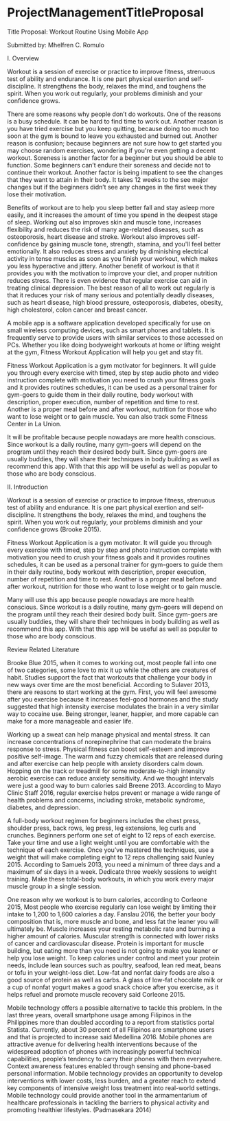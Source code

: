 # ProjectManagementTitleProposal
Title Proposal: Workout Routine Using Mobile App

Submitted by: Mhelfren C. Romulo

I. Overview

Workout is a session of exercise or practice to improve fitness, strenuous test of ability and endurance. It is one part physical exertion and self-discipline. It strengthens the body, relaxes the mind, and toughens the spirit. When you work out regularly, your problems diminish and your confidence grows.
  
There are some reasons why people don’t do workouts. One of the reasons is a busy schedule. It can be hard to find time to work out. Another reason is you have tried exercise but you keep quitting, because doing too much too soon at the gym is bound to leave you exhausted and burned out. Another reason is confusion; because beginners are not sure how to get started you may choose random exercises, wondering if you're even getting a decent workout. Soreness is another factor for a beginner but you should be able to function. Some beginners can’t endure their soreness and decide not to continue their workout. Another factor is being impatient to see the changes that they want to attain in their body. It takes 12 weeks to the see major changes but if the beginners didn’t see any changes in the first week they lose their motivation. 

Benefits of workout are to help you sleep better fall and stay asleep more easily, and it increases the amount of time you spend in the deepest stage of sleep. Working out also improves skin and muscle tone, increases flexibility and reduces the risk of many age-related diseases, such as osteoporosis, heart disease and stroke. Workout also improves self-confidence by gaining muscle tone, strength, stamina, and you'll feel better emotionally. It also reduces stress and anxiety by diminishing electrical activity in tense muscles as soon as you finish your workout, which makes you less hyperactive and jittery. Another benefit of workout is that it provides you with the motivation to improve your diet, and proper nutrition reduces stress. There is even evidence that regular exercise can aid in treating clinical depression. The best reason of all to work out regularly is that it reduces your risk of many serious and potentially deadly diseases, such as heart disease, high blood pressure, osteoporosis, diabetes, obesity, high cholesterol, colon cancer and breast cancer. 

A mobile app is a software application developed specifically for use on small wireless computing devices, such as smart phones and tablets. It is frequently serve to provide users with similar services to those accessed on PCs. Whether you like doing bodyweight workouts at home or lifting weight at the gym, Fitness Workout Application will help you get and stay fit.
 
Fitness Workout Application is a gym motivator for beginners. It will guide you through every exercise with timed, step by step audio photo and video instruction complete with motivation you need to crush your fitness goals and it provides routines schedules, it can be used as a personal trainer for gym-goers to guide them in their daily routine, body workout with description, proper execution, number of repetition and time to rest. Another is a proper meal before and after workout, nutrition for those who want to lose weight or to gain muscle. You can also track some Fitness Center in La Union. 

It will be profitable because people nowadays are more health conscious. Since workout is a daily routine, many gym-goers will depend on the program until they reach their desired body built. Since gym-goers are usually buddies, they will share their techniques in body building as well as recommend this app. With that this app will be useful as well as popular to those who are body conscious. 


II. Introduction

Workout is a session of exercise or practice to improve fitness, strenuous test of ability and endurance. It is one part physical exertion and self-discipline. It strengthens the body, relaxes the mind, and toughens the spirit. When you work out regularly, your problems diminish and your confidence grows (Brooke 2015). 
  
Fitness Workout Application is a gym motivator. It will guide you through every exercise with timed, step by step and photo instruction complete with motivation you need to crush your fitness goals and it provides routines schedules, it can be used as a personal trainer for gym-goers to guide them in their daily routine, body workout with description, proper execution, number of repetition and time to rest. Another is a proper meal before and after workout, nutrition for those who want to lose weight or to gain muscle.

Many will use this app because people nowadays are more health conscious. Since workout is a daily routine, many gym-goers will depend on the program until they reach their desired body built. Since gym-goers are usually buddies, they will share their techniques in body building as well as recommend this app. With that this app will be useful as well as popular to those who are body conscious.

Review Related Literature

Brooke Blue 2015, when it comes to working out, most people fall into one of two categories, some love to mix it up while the others are creatures of habit. Studies support the fact that workouts that challenge your body in new ways over time are the most beneficial. According to Sulaver 2013, there are reasons to start working at the gym. First, you will feel awesome after you exercise because it increases feel-good hormones and the study suggested that high intensity exercise modulates the brain in a very similar way to cocaine use. Being stronger, leaner, happier, and more capable can make for a more manageable and easier life.

Working up a sweat can help manage physical and mental stress.  It can increase concentrations of norepinephrine that can moderate the brains response to stress. Physical fitness can boost self-esteem and improve positive self-image. The warm and fuzzy chemicals that are released during and after exercise can help people with anxiety disorders calm down. Hopping on the track or treadmill for some moderate-to-high intensity aerobic exercise can reduce anxiety sensitivity. And we thought intervals were just a good way to burn calories said Breene 2013. According to Mayo Clinic Staff 2016, regular exercise helps prevent or manage a wide range of health problems and concerns, including stroke, metabolic syndrome, diabetes, and depression.

A full-body workout regimen for beginners includes the chest press, shoulder press, back rows, leg press, leg extensions, leg curls and crunches. Beginners perform one set of eight to 12 reps of each exercise. Take your time and use a light weight until you are comfortable with the technique of each exercise. Once you’ve mastered the techniques, use a weight that will make completing eight to 12 reps challenging said Nunley 2015. According to Samuels 2013, you need a minimum of three days and a maximum of six days in a week. Dedicate three weekly sessions to weight training. Make these total-body workouts, in which you work every major muscle group in a single session.

One reason why we workout is to burn calories, according to Corleone 2015, Most people who exercise regularly can lose weight by limiting their intake to 1,200 to 1,600 calories a day. Fanslau 2016, the better your body composition that is, more muscle and bone, and less fat the leaner you will ultimately be. Muscle increases your resting metabolic rate and burning a higher amount of calories. Muscular strength is connected with lower risks of cancer and cardiovascular disease. 
Protein is important for muscle building, but eating more than you need is not going to make you leaner or help you lose weight. To keep calories under control and meet your protein needs, include lean sources such as poultry, seafood, lean red meat, beans or tofu in your weight-loss diet. Low-fat and nonfat dairy foods are also a good source of protein as well as carbs. A glass of low-fat chocolate milk or a cup of nonfat yogurt makes a good snack choice after you exercise, as it helps refuel and promote muscle recovery said Corleone 2015.

Mobile technology offers a possible alternative to tackle this problem. In the last three years, overall smartphone usage among Filipinos in the Philippines more than doubled according to a report from statistics portal Statista. Currently, about 30 percent of all Filipinos are smartphone users and that is projected to increase said Medellina 2016. Mobile phones are attractive avenue for delivering health interventions because of the widespread adoption of phones with increasingly powerful technical capabilities, people’s tendency to carry their phones with them everywhere. Context awareness features enabled through sensing and phone-based personal information. Mobile technology provides an opportunity to develop interventions with lower costs, less burden, and a greater reach to extend key components of intensive weight loss treatment into real-world settings. Mobile technology could provide another tool in the armamentarium of healthcare professionals in tackling the barriers to physical activity and promoting healthier lifestyles. (Padmasekara 2014)

